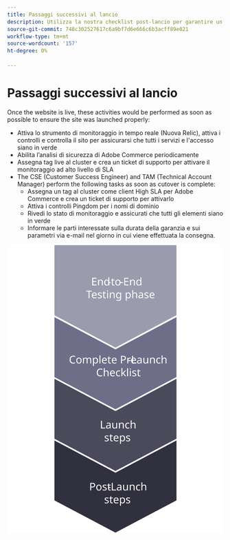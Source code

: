 ```yaml
---
title: Passaggi successivi al lancio
description: Utilizza la nostra checklist post-lancio per garantire un’implementazione fluida del sito Adobe Commerce.
source-git-commit: 748c302527617c6a9bf7d6e666c6b3acff89e021
workflow-type: tm+mt
source-wordcount: '157'
ht-degree: 0%

---
```



# Passaggi successivi al lancio

Once the website is live, these activities would be performed as soon as possible to ensure the site was launched properly:

- Attiva lo strumento di monitoraggio in tempo reale (Nuova Relic), attiva i controlli e controlla il sito per assicurarsi che tutti i servizi e l&#39;accesso siano in verde
- Abilita l’analisi di sicurezza di Adobe Commerce periodicamente
- Assegna tag live al cluster e crea un ticket di supporto per attivare il monitoraggio ad alto livello di SLA
- The CSE (Customer Success Engineer) and TAM (Technical Account Manager) perform the following tasks as soon as cutover is complete:
   - Assegna un tag al cluster come client High SLA per Adobe Commerce e crea un ticket di supporto per attivarlo
   - Attiva i controlli Pingdom per i nomi di dominio
   - Rivedi lo stato di monitoraggio e assicurati che tutti gli elementi siano in verde
   - Informare le parti interessate sulla durata della garanzia e sui parametri via e-mail nel giorno in cui viene effettuata la consegna.

![Diagramma che mostra la fase 4 del processo di lancio](../../assets/playbooks/launch-steps-4.svg)
